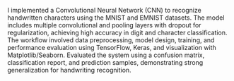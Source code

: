 I implemented a Convolutional Neural Network (CNN) to recognize handwritten characters using the MNIST and EMNIST datasets. The model includes multiple convolutional and pooling layers with dropout for regularization, achieving high accuracy in digit and character classification. The workflow involved data preprocessing, model design, training, and performance evaluation using TensorFlow, Keras, and visualization with Matplotlib/Seaborn. Evaluated the system using a confusion matrix, classification report, and prediction samples, demonstrating strong generalization for handwriting recognition.
